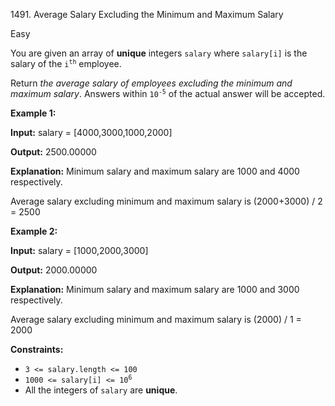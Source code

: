 1491\. Average Salary Excluding the Minimum and Maximum Salary

Easy

You are given an array of **unique** integers `salary` where `salary[i]` is the salary of the <code>i<sup>th</sup></code> employee.

Return _the average salary of employees excluding the minimum and maximum salary_. Answers within <code>10<sup>-5</sup></code> of the actual answer will be accepted.

**Example 1:**

**Input:** salary = [4000,3000,1000,2000]

**Output:** 2500.00000

**Explanation:** Minimum salary and maximum salary are 1000 and 4000 respectively.

Average salary excluding minimum and maximum salary is (2000+3000) / 2 = 2500

**Example 2:**

**Input:** salary = [1000,2000,3000]

**Output:** 2000.00000

**Explanation:** Minimum salary and maximum salary are 1000 and 3000 respectively.

Average salary excluding minimum and maximum salary is (2000) / 1 = 2000

**Constraints:**

*   `3 <= salary.length <= 100`
*   <code>1000 <= salary[i] <= 10<sup>6</sup></code>
*   All the integers of `salary` are **unique**.